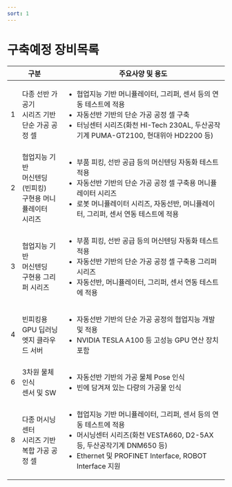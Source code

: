 ```yaml
---
sort: 1
---
```


# 구축예정 장비목록

<!--
아래 표 서식은 아래 웹페이지 참조
https://stackoverrun.com/ko/q/12782644
https://cofs.tistory.com/124
-->
<table>
       <thead>
           <tr>
               <th colspan = 2>구분</th>
               <th>주요사양 및 용도</th>
           </tr>
       </thead>
       <tbody>
           <tr>
               <td>1</td>
               <td>다종 선반 가공기<br>시리즈 기반<br>단순 가공 공정 셀</td>
               <td>
                   <ul type="dot">
                      <li>협업지능 기반 머니퓰레이터, 그리퍼, 센서 등의 연동 테스트에 적용</li>
                      <li>자동선반 기반의 단순 가공 공정 셀 구축</li>
                      <li>터닝센터 시리즈(화천 HI-Tech 230AL, 두산공작기계 PUMA-GT2100, 현대위아 HD2200 등)</li>
                    </ul>
                </td>
           </tr>
           <tr>
               <td>2</td>
               <td>협업지능 기반<br>머신텐딩 (빈피킹)<br>구현용 머니퓰레이터<br>시리즈</td>
               <td>
                   <ul type="dot">
                      <li>부품 피킹, 선반 공급 등의 머신텐딩 자동화 테스트 적용</li>
                      <li>자동선반 기반의 단순 가공 공정 셀 구축용 머니퓰레이터 시리즈</li>
                      <li>로봇 머니퓰레이터 시리즈, 자동선반, 머니퓰레이터, 그리퍼, 센서 연동 테스트에 적용</li>
                    </ul>
                </td>
           </tr>
           <tr>
               <td>3</td>
               <td>협업지능 기반<br>머신텐딩<br>구현용 그리퍼 시리즈</td>
               <td>
                   <ul type="dot">
                      <li>부품 피킹, 선반 공급 등의 머신텐딩 자동화 테스트 적용</li>
                      <li>자동선반 기반의 단순 가공 공정 셀 구축용 그리퍼 시리즈</li>
                      <li>자동선반, 머니퓰레이터, 그리퍼, 센서 연동 테스트에 적용</li>
                    </ul>
                </td>
           </tr>
           <tr>
               <td>4</td>
               <td>빈피킹용 GPU 딥러닝<br>엣지 클라우드 서버</td>
               <td>
                   <ul type="dot">
                      <li>자동선반 기반의 단순 가공 공정의 협업지능 개발 및 적용</li>
                      <li>NVIDIA TESLA A100 등 고성능 GPU 연산 장치 포함</li>
                    </ul>
                </td>
           </tr>
           <tr>
               <td>6</td>
               <td>3차원 물체 인식<br>센서 및 SW</td>
               <td>
                   <ul type="dot">
                      <li>자동선반 기반의 가공 물체 Pose 인식</li>
                      <li>빈에 담겨져 있는 다량의 가공물 인식</li>
                    </ul>
                </td>
           </tr>
           <tr>
               <td>8</td>
               <td>다종 머시닝 센터<br>시리즈 기반<br>복합 가공 공정 셀</td>
               <td>
                   <ul type="dot">
                      <li>협업지능 기반 머니퓰레이터, 그리퍼, 센서 등의 연동 테스트에 적용</li>
                      <li>머시닝센터 시리즈(화천 VESTA660, D2-5AX 등, 두산공작기계 DNM650 등)</li>
                      <li>Ethernet 및 PROFINET Interface, ROBOT Interface 지원</li>
                    </ul>
                </td>
           </tr>
       </tbody>
</table>